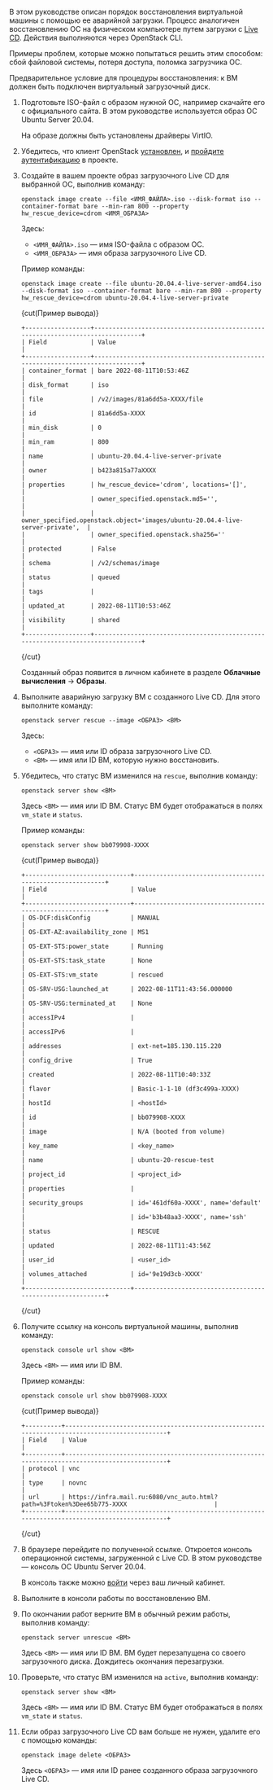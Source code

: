 В этом руководстве описан порядок восстановления виртуальной машины с помощью ее аварийной загрузки. Процесс аналогичен восстановлению ОС на физическом компьютере путем загрузки с [Live CD](https://ru.wikipedia.org/wiki/Live_CD). Действия выполняются через OpenStack CLI.

Примеры проблем, которые можно попытаться решить этим способом: сбой файловой системы, потеря доступа, поломка загрузчика ОС.

Предварительное условие для процедуры восстановления: к ВМ должен быть подключен виртуальный загрузочный диск.

1. Подготовьте ISO-файл с образом нужной ОС, например скачайте его с официального сайта. В этом руководстве используется образ ОС Ubuntu Server 20.04.

    <warn>

    На образе должны быть установлены драйверы VirtIO.

    </warn>

1. Убедитесь, что клиент OpenStack [установлен](/ru/tools-for-using-services/cli/openstack-cli#1_ustanovite_klient_openstack), и [пройдите аутентификацию](/ru/tools-for-using-services/cli/openstack-cli#3_proydite_autentifikaciyu) в проекте.
1. Создайте в вашем проекте образ загрузочного Live CD для выбранной ОС, выполнив команду:

    ```console
    openstack image create --file <ИМЯ_ФАЙЛА>.iso --disk-format iso --container-format bare --min-ram 800 --property hw_rescue_device=cdrom <ИМЯ_ОБРАЗА>
    ```

    Здесь:

    - `<ИМЯ_ФАЙЛА>.iso` — имя ISO-файла с образом ОС.
    - `<ИМЯ_ОБРАЗА>` — имя образа загрузочного Live CD.

    Пример команды:

    ```console
    openstack image create --file ubuntu-20.04.4-live-server-amd64.iso --disk-format iso --container-format bare --min-ram 800 --property hw_rescue_device=cdrom ubuntu-20.04.4-live-server-private
    ```

    {cut(Пример вывода)}

    ```console
    +------------------+--------------------------------------------------------------------------------+
    | Field            | Value                                                                          |
    +------------------+--------------------------------------------------------------------------------+
    | container_format | bare 2022-08-11T10:53:46Z                                                      |
    | disk_format      | iso                                                                            |
    | file             | /v2/images/81a6dd5a-XXXX/file                                                  |
    | id               | 81a6dd5a-XXXX                                                                  |
    | min_disk         | 0                                                                              |
    | min_ram          | 800                                                                            |
    | name             | ubuntu-20.04.4-live-server-private                                             |
    | owner            | b423a815a77aXXXX                                                               |
    | properties       | hw_rescue_device='cdrom', locations='[]',                                      |
    |                  | owner_specified.openstack.md5='',                                              |
    |                  | owner_specified.openstack.object='images/ubuntu-20.04.4-live-server-private',  |
    |                  | owner_specified.openstack.sha256=''                                            |
    | protected        | False                                                                          |
    | schema           | /v2/schemas/image                                                              |
    | status           | queued                                                                         |
    | tags             |                                                                                |
    | updated_at       | 2022-08-11T10:53:46Z                                                           |
    | visibility       | shared                                                                         |
    +------------------+--------------------------------------------------------------------------------+
    ```

    {/cut}

    <info>

    Созданный образ появится в личном кабинете в разделе **Облачные вычисления** → **Образы**.

    </info>

1. Выполните аварийную загрузку ВМ с созданного Live CD. Для этого выполните команду:

    ```console
    openstack server rescue --image <ОБРАЗ> <ВМ>
    ```

    Здесь:

    - `<ОБРАЗ>` — имя или ID образа загрузочного Live CD.
    - `<ВМ>` — имя или ID ВМ, которую нужно восстановить.

1. Убедитесь, что статус ВМ изменился на `rescue`, выполнив команду:

    ```console
    openstack server show <ВМ>
    ```

    Здесь `<ВМ>` — имя или ID ВМ. Статус ВМ будет отображаться в полях `vm_state` и `status`.

    Пример команды:

    ```console
    openstack server show bb079908-XXXX
    ```

    {cut(Пример вывода)}

    ```console
    +-----------------------------+-----------------------------------------------------------+
    | Field                       | Value                                                     |
    +-----------------------------+-----------------------------------------------------------+
    | OS-DCF:diskConfig           | MANUAL                                                    |
    | OS-EXT-AZ:availability_zone | MS1                                                       |
    | OS-EXT-STS:power_state      | Running                                                   |
    | OS-EXT-STS:task_state       | None                                                      |
    | OS-EXT-STS:vm_state         | rescued                                                   |
    | OS-SRV-USG:launched_at      | 2022-08-11T11:43:56.000000                                |
    | OS-SRV-USG:terminated_at    | None                                                      |
    | accessIPv4                  |                                                           |
    | accessIPv6                  |                                                           |
    | addresses                   | ext-net=185.130.115.220                                   |
    | config_drive                | True                                                      |
    | created                     | 2022-08-11T10:40:33Z                                      |
    | flavor                      | Basic-1-1-10 (df3c499a-XXXX)                              |
    | hostId                      | <hostId>                                                  |
    | id                          | bb079908-XXXX                                             |
    | image                       | N/A (booted from volume)                                  |
    | key_name                    | <key_name>                                                |
    | name                        | ubuntu-20-rescue-test                                     |
    | project_id                  | <project_id>                                              |
    | properties                  |                                                           |
    | security_groups             | id='461df60a-XXXX', name='default'                        |
    |                             | id='b3b48aa3-XXXX', name='ssh'                            |
    | status                      | RESCUE                                                    |
    | updated                     | 2022-08-11T11:43:56Z                                      |
    | user_id                     | <user_id>                                                 |
    | volumes_attached            | id='9e19d3cb-XXXX'                                        |
    +-----------------------------+-----------------------------------------------------------+
    ```

    {/cut}

1. Получите ссылку на консоль виртуальной машины, выполнив команду:

    ```console
    openstack console url show <ВМ>
    ```

    Здесь `<ВМ>` — имя или ID ВМ.

    Пример команды:

    ```console
    openstack console url show bb079908-XXXX
    ```

    {cut(Пример вывода)}

    ```console
    +----------+-----------------------------------------------------------------------------------------------+
    | Field    | Value                                                                                         |
    +----------+-----------------------------------------------------------------------------------------------+
    | protocol | vnc                                                                                           |
    | type     | novnc                                                                                         |
    | url      | https://infra.mail.ru:6080/vnc_auto.html?path=%3Ftoken%3Dee65b775-XXXX                        |
    +----------+-----------------------------------------------------------------------------------------------+
    ```

    {/cut}

1. В браузере перейдите по полученной ссылке. Откроется консоль операционной системы, загруженной с Live CD. В этом руководстве — консоль ОС Ubuntu Server 20.04.

    В консоль также можно [войти](../../instructions/vm/vm-console#vnc_konsol) через ваш личный кабинет.

1. Выполните в консоли работы по восстановлению ВМ.
1. По окончании работ верните ВМ в обычный режим работы, выполнив команду:

    ```console
    openstack server unrescue <ВМ>
    ```

    Здесь `<ВМ>` — имя или ID ВМ. ВМ будет перезапущена со своего загрузочного диска. Дождитесь окончания перезагрузки.

1. Проверьте, что статус ВМ изменился на `active`, выполнив команду:

    ```console
    openstack server show <ВМ>
    ```

    Здесь `<ВМ>` — имя или ID ВМ. Статус ВМ будет отображаться в полях `vm_state` и `status`.

1. Если образ загрузочного Live CD вам больше не нужен, удалите его с помощью команды:

    ```console
    openstack image delete <ОБРАЗ>
    ```

    Здесь `<ОБРАЗ>` — имя или ID ранее созданного образа загрузочного Live CD.
